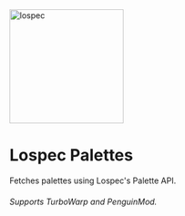<img src="https://github.com/user-attachments/assets/28f472e6-cfc1-4741-a6ed-d0f803ffd6b9" alt="lospec" style="width:200px;"/>

# Lospec Palettes
Fetches palettes using Lospec's Palette API.

###### Supports TurboWarp and PenguinMod.
